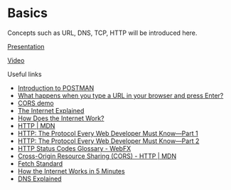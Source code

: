 # Basics

Concepts such as URL, DNS, TCP, HTTP will be introduced here.

[Presentation](https://docs.google.com/presentation/d/1LxWaxPmb_rdYbIZLNTIYR-ro8FvNFdP-XYtcSnXaHtk/edit?usp=sharing)

[Video](https://drive.google.com/file/d/1Lhbu9W5sfTJ6O12TWRZjvIE9WIkfQq6y/view?usp=sharing)

Useful links

- [Introduction to POSTMAN](https://learning.postman.com/docs/getting-started/introduction/)
- [What happens when you type a URL in your browser and press Enter?](https://medium.com/@julianfrancor9/what-happens-when-you-type-a-url-in-your-browser-and-press-enter-50312e4f346c)
- [CORS demo](https://cors-client.digi.ninja/)
- [The Internet Explained](https://www.vox.com/2014/6/16/18076282/the-internet)
- [How Does the Internet Work?](http://web.stanford.edu/class/msande91si/www-spr04/readings/week1/InternetWhitepaper.htm)
- [HTTP | MDN](https://developer.mozilla.org/en-US/docs/Web/HTTP)
- [HTTP: The Protocol Every Web Developer Must Know—Part 1](https://code.tutsplus.com/tutorials/http-the-protocol-every-web-developer-must-know-part-1--net-31177)
- [HTTP: The Protocol Every Web Developer Must Know—Part 2](https://code.tutsplus.com/tutorials/http-the-protocol-every-web-developer-must-know-part-2--net-31155)
- [HTTP Status Codes Glossary - WebFX](https://www.webfx.com/web-development/glossary/http-status-codes/)
- [Cross-Origin Resource Sharing (CORS) - HTTP | MDN](https://developer.mozilla.org/en-US/docs/Web/HTTP/CORS)
- [Fetch Standard](https://fetch.spec.whatwg.org/)
- [How the Internet Works in 5 Minutes](https://www.youtube.com/watch?v=7_LPdttKXPc&ab_channel=Aaron)
- [DNS Explained ](https://www.youtube.com/watch?v=72snZctFFtA&ab_channel=DNSMadeEasyVideos)
